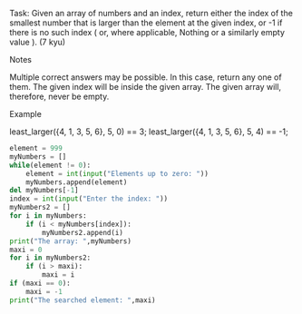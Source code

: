 Task: Given an array of numbers and an index, return either the index of the smallest number that is larger than the element at the given index, or -1 if there is no such index ( or, where applicable, Nothing or a similarly empty value ). (7 kyu)

Notes

Multiple correct answers may be possible. In this case, return any one of them. The given index will be inside the given array. The given array will, therefore, never be empty.

Example

least_larger({4, 1, 3, 5, 6}, 5, 0) == 3; least_larger({4, 1, 3, 5, 6}, 5, 4) == -1;

```python
element = 999
myNumbers = []
while(element != 0):
    element = int(input("Elements up to zero: "))
    myNumbers.append(element)
del myNumbers[-1]
index = int(input("Enter the index: "))
myNumbers2 = []
for i in myNumbers:
    if (i < myNumbers[index]):
        myNumbers2.append(i)
print("The array: ",myNumbers)
maxi = 0
for i in myNumbers2:
    if (i > maxi):
        maxi = i
if (maxi == 0):
    maxi = -1
print("The searched element: ",maxi)
```
